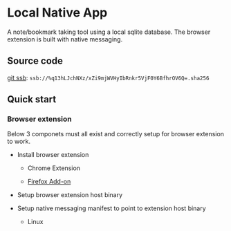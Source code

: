 # Local Native App

A note/bookmark taking tool using a local sqlite database. The browser extension is built with native messaging.


## Source code
[git ssb](http://localhost:7718/%q13hLJchNXz/xZi9mjWVHyIbRnkr5VjF0Y6BfhrOV6Q=.sha256): `ssb://%q13hLJchNXz/xZi9mjWVHyIbRnkr5VjF0Y6BfhrOV6Q=.sha256`

## Quick start

### Browser extension

Below 3 componets must all exist and correctly setup for browser extension to work.

- Install browser extension

  - Chrome Extension

  - [Firefox Add-on](https://addons.mozilla.org/addon/localnative/)

- Setup browser extension host binary



- Setup native messaging manifest to point to extension host binary
    - Linux

